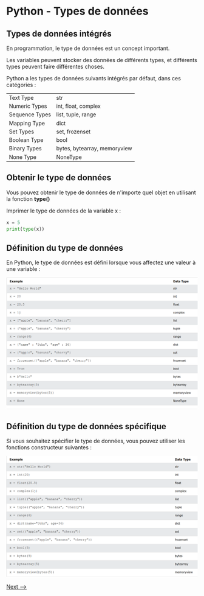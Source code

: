# Python - Types de données

## Types de données intégrés

En programmation, le type de données est un concept important.

Les variables peuvent stocker des données de différents types, et différents types peuvent faire différentes choses.

Python a les types de données suivants intégrés par défaut, dans ces catégories :

<table>
	<tr>
		<td>Text Type</td>
		<td>str</td>
	</tr>
	<tr>
		<td>Numeric Types</td>
		<td>int, float, complex</td>
	</tr>
	<tr>
		<td>Sequence Types</td>
		<td>list, tuple, range</td>
	</tr>
	<tr>
		<td>Mapping Type</td>
		<td>dict</td>
		</tr>
	<tr>
		<td>Set Types</td>
		<td>set, frozenset</td>
	</tr>
	<tr>
		<td>Boolean Type</td>
		<td>bool</td>
	</tr>
	<tr>
		<td>Binary Types</td>
		<td>bytes, bytearray, memoryview</td>
	</tr>
	<tr>
		<td>None Type</td>
		<td>NoneType</td>
	</tr>
</table>

## Obtenir le type de données

Vous pouvez obtenir le type de données de n'importe quel objet en utilisant la fonction __type()__

Imprimer le type de données de la variable x :

```python
x = 5
print(type(x))
```

## Définition du type de données

En Python, le type de données est défini lorsque vous affectez une valeur à une variable :

![Data Type - source: w3school.com](./img/datatype.png)

## Définition du type de données spécifique

Si vous souhaitez spécifier le type de données, vous pouvez utiliser les fonctions constructeur suivantes :

![Data Type - source: w3school.com](./img/settingDataType.png)

[Next ⟶](./python_7_numbers_more.md)